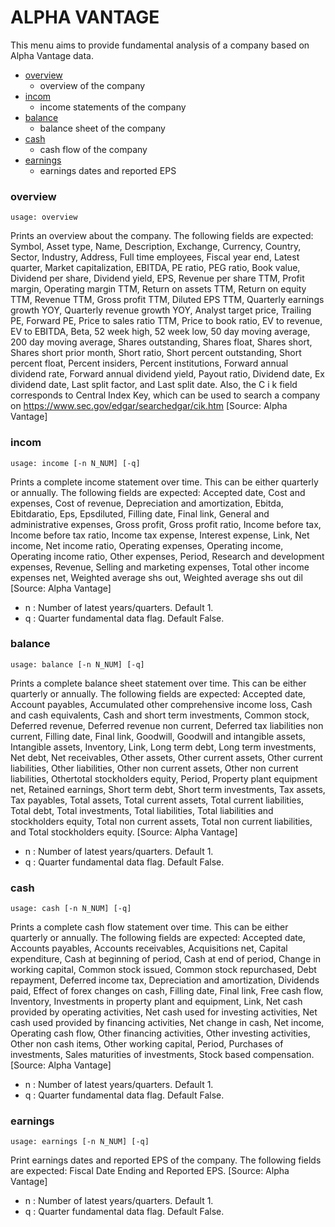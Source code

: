 # ALPHA VANTAGE

This menu aims to provide fundamental analysis of a company based on Alpha Vantage data.

* [overview](#overview)
  * overview of the company
* [incom](#incom)
  * income statements of the company
* [balance](#balance)
  * balance sheet of the company
* [cash](#cash)
  * cash flow of the company
* [earnings](#earnings)
  * earnings dates and reported EPS


### overview <a name="overview"></a>

```text
usage: overview
```

Prints an overview about the company. The following fields are expected: Symbol, Asset type, Name, Description, Exchange, Currency, Country, Sector, Industry, Address, Full time employees, Fiscal year end, Latest quarter, Market capitalization, EBITDA, PE ratio, PEG ratio, Book value, Dividend per share, Dividend yield, EPS, Revenue per share TTM, Profit margin, Operating margin TTM, Return on assets TTM, Return on equity TTM, Revenue TTM, Gross profit TTM, Diluted EPS TTM, Quarterly earnings growth YOY, Quarterly revenue growth YOY, Analyst target price, Trailing PE, Forward PE, Price to sales ratio TTM, Price to book ratio, EV to revenue, EV to EBITDA, Beta, 52 week high, 52 week low, 50 day moving average, 200 day moving average, Shares outstanding, Shares float, Shares short, Shares short prior month, Short ratio, Short percent outstanding, Short percent float, Percent insiders, Percent institutions, Forward annual dividend rate, Forward annual dividend yield, Payout ratio, Dividend date, Ex dividend date, Last split factor, and Last split date. Also, the C i k field
corresponds to Central Index Key, which can be used to search a company on
https://www.sec.gov/edgar/searchedgar/cik.htm [Source: Alpha Vantage]

### incom <a name="incom"></a>

```text
usage: income [-n N_NUM] [-q]
```

Prints a complete income statement over time. This can be either quarterly or annually. The following fields are expected: Accepted date, Cost and expenses, Cost of revenue, Depreciation and amortization, Ebitda, Ebitdaratio, Eps, Epsdiluted, Filling date, Final link, General and administrative expenses, Gross profit, Gross profit ratio, Income before tax, Income before tax ratio, Income tax expense, Interest expense, Link, Net income, Net income ratio, Operating expenses, Operating income, Operating income ratio, Other expenses, Period, Research and development expenses, Revenue, Selling and marketing expenses, Total other income expenses net, Weighted average shs out, Weighted average shs out dil [Source: Alpha Vantage]

* n : Number of latest years/quarters. Default 1.
* q : Quarter fundamental data flag. Default False.

### balance <a name="balance"></a>

```text
usage: balance [-n N_NUM] [-q]
```

Prints a complete balance sheet statement over time. This can be either quarterly or annually. The following fields are expected: Accepted date, Account payables, Accumulated other comprehensive income loss, Cash and cash equivalents, Cash and short term investments, Common stock, Deferred revenue, Deferred revenue non current, Deferred tax liabilities non current, Filling date, Final link, Goodwill, Goodwill and intangible assets, Intangible assets, Inventory, Link, Long term debt, Long term investments, Net debt, Net receivables, Other assets, Other current assets, Other current liabilities, Other liabilities, Other non current assets, Other non current liabilities, Othertotal stockholders equity, Period, Property plant equipment net, Retained earnings, Short term debt, Short term investments, Tax assets, Tax payables, Total assets, Total current assets, Total current liabilities, Total debt, Total investments, Total liabilities, Total liabilities and stockholders equity, Total non current assets, Total non current liabilities, and Total stockholders equity. [Source: Alpha Vantage]

* n : Number of latest years/quarters. Default 1.
* q : Quarter fundamental data flag. Default False.

### cash <a name="cash"></a>

```text
usage: cash [-n N_NUM] [-q]
```

Prints a complete cash flow statement over time. This can be either quarterly or annually. The following fields are expected: Accepted date, Accounts payables, Accounts receivables, Acquisitions net, Capital expenditure, Cash at beginning of period, Cash at end of period, Change in working capital, Common stock issued, Common stock repurchased, Debt repayment, Deferred income tax, Depreciation and amortization, Dividends paid, Effect of forex changes on cash, Filling date, Final link, Free cash flow, Inventory, Investments in property plant and equipment, Link, Net cash provided by operating activities, Net cash used for investing activities, Net cash used provided by financing activities, Net change in cash, Net income, Operating cash flow, Other financing activities, Other investing activities, Other non cash items, Other working capital, Period, Purchases of investments, Sales maturities of investments, Stock based compensation. [Source: Alpha Vantage]

* n : Number of latest years/quarters. Default 1.
* q : Quarter fundamental data flag. Default False.

### earnings <a name="earnings"></a>

```text
usage: earnings [-n N_NUM] [-q]
```

Print earnings dates and reported EPS of the company. The following fields are expected: Fiscal Date Ending and Reported EPS. [Source: Alpha Vantage]

* n : Number of latest years/quarters. Default 1.
* q : Quarter fundamental data flag. Default False.

